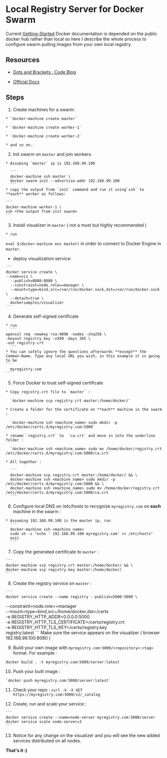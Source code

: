 # Local Registry Server for Docker Swarm
Current [Getting-Started] Docker documentation is depended on the public docker hub rather than local so here I describe the whole process to configure swarm pulling images from your own local registry.

[Getting-Started]:https://docs.docker.com/get-started/

## Resources

- [Dots and Brackets : Code Blog](https://codeblog.dotsandbrackets.com/private-registry-swarm/)

- [Official Docs](https://docs.docker.com/registry/deploying/)


## Steps

  1. Create machines for a swarm:

    * `docker-machine create master`

    * `docker-machine create worker-1`

    * `docker-machine create worker-2`

    * and so on..

  2. Init swarm on `master` and join workers:

    * Assuming `master` ip is 192.168.99.100

      ```
      docker-machine ssh master \
      docker swarm init --advertise-addr 192.168.99.100
      ```
    * copy the output from `init` command and run it using`ssh` to **each** worker as follows:

    ```
    docker-machine worker-1 \
  	ssh <the output from init swarm>
    ```
  3. Install visualizer in `master` ( not a must but highly recommended )

    * run
  `
  eval $(docker-machine env master)
  `
  in order to connect to Docker Engine in `master`.

   * deploy visualization service:

    ```
    docker service create \
    --name=viz \
	  --publish=8080:8080 \
	  --constraint=node.role==manager \
	  --mount=type=bind,src=/var/run/docker.sock,dst=/var/run/docker.sock \
	  --detach=true \
	  dockersamples/visualizer
    ```

  4. Generate self-signed certificate

    * run
      ```
    openssl req -newkey rsa:4096 -nodes -sha256 \
    -keyout registry.key -x509 -days 365 \
    -out registry.crt
      ```
    * You can safely ignore the questions afterwards **except** the   Common-Name. Type any local URL you wish, in this example it is going to be
    ```
      myregistry.com
    ```

  5. Force Docker to trust self-signed certificate

    * Copy registry.crt file to `master` :

      `docker-machine scp registry.crt master:/home/docker/`

    * Create a folder for the certificate on **each** machine in the swarm :

      `docker-machine ssh <machine_name> sudo mkdir -p /etc/docker/certs.d/myregistry.com:5000`

    * rename `registry.crt` to  `ca.crt` and move in into the underline folder :

      `docker-machine ssh <machine_name> sudo mv /home/docker/registry.crt /etc/docker/certs.d/myregistry.com:5000/ca.crt`

    * All together :

      ```
      docker-machine scp registry.crt master:/home/docker/ && \
      docker-machine ssh <machine_name> sudo mkdir -p /etc/docker/certs.d/myregistry.com:5000 && \
      docker-machine ssh <machine_name> sudo mv /home/docker/registry.crt /etc/docker/certs.d/myregistry.com:5000/ca.crt
      ```

  6. Configure local DNS on /etc/hosts to recognize `myregistry.com` on **each** machine in the swarm :

    * Assuming 192.168.99.100 is the master ip, run
      ```
      docker-machine ssh <machine_name>
      sudo sh -c "echo ' 192.168.99.100 myregistry.com' >> /etc/hosts"
      exit
      ```

  7. Copy the generated certificate to `master` :

    ```
    docker-machine scp registry.crt master:/home/docker/ && \
    docker-machine scp registry.key master:/home/docker/
    ```

  8. Create the registry service on `master` :

    ```
    docker service create --name registry --publish=5000:5000 \
 --constraint=node.role==manager \
 --mount=type=bind,src=/home/docker,dst=/certs \
 -e REGISTRY_HTTP_ADDR=0.0.0.0:5000 \
 -e REGISTRY_HTTP_TLS_CERTIFICATE=/certs/registry.crt \
 -e REGISTRY_HTTP_TLS_KEY=/certs/registry.key \
 registry:latest
    ```
    Make sure the service appears on the visualizer ( browser 192.168.99.100:8080 )

  9. Build your own image with `myregistry.com:5000/<repository>:<tag>` format. For example :

  `docker build . -t myregistry.com:5000/server:latest`

  10. Push your built image :

    `docker push myregistry.com:5000/server:latest`

  11. Check your repo :
    `curl -k -X GET https://myregistry.com:5000/v2/_catalog`

  12. Create, run and scale your service :

    ```
    docker service create --name=node-server myregistry.com:5000/server
    docker service scale node-server=3
    ```
  13. Notice for any change on the visualizer and you will see the new added services distributed on all nodes.


**That's it :)**
